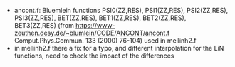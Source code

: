 * ancont.f: Bluemlein functions PSI0(ZZ,RES), PSI1(ZZ,RES), PSI2(ZZ,RES), PSI3(ZZ,RES), BET(ZZ,RES), BET1(ZZ,RES), BET2(ZZ,RES), BET3(ZZ,RES) (from https://www-zeuthen.desy.de/~blumlein/CODE/ANCONT/ancont.f Comput.Phys.Commun. 133 (2000) 76-104) used in mellinh2.f
* in mellinh2.f there a fix for a typo, and different interpolation for the LiN functions, need to check the impact of the differences
